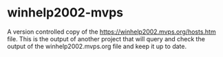 # winhelp2002-mvps
A version controlled copy of the https://winhelp2002.mvps.org/hosts.htm file. This is the output of another project that will query and check the output of the winhelp2002.mvps.org file and keep it up to date.
